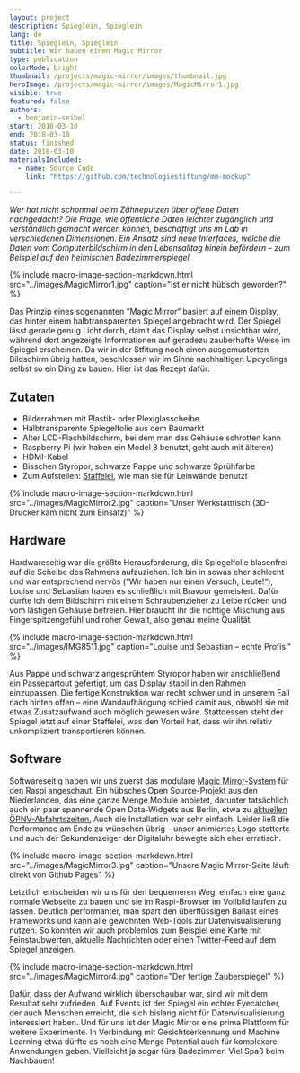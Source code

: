 ```yaml
---
layout: project
description: Spieglein, Spieglein
lang: de
title: Spieglein, Spieglein
subtitle: Wir bauen einen Magic Mirror
type: publication
colorMode: bright
thumbnail: /projects/magic-mirror/images/thumbnail.jpg
heroImage: /projects/magic-mirror/images/MagicMirror1.jpg
visible: true
featured: false
authors:
  - benjamin-seibel
start: 2018-03-10
end: 2018-03-10
status: finished
date: 2018-03-10
materialsIncluded:
  - name: Source Code
    link: "https://github.com/technologiestiftung/mm-mockup"

---
```



_Wer hat nicht schonmal beim Zähneputzen über offene Daten nachgedacht? Die Frage, wie öffentliche Daten leichter zugänglich und verständlich gemacht werden können, beschäftigt uns im Lab in verschiedenen Dimensionen. Ein Ansatz sind neue Interfaces, welche die Daten vom Computerbildschirm in den Lebensalltag hinein befördern – zum Beispiel auf den heimischen Badezimmerspiegel._


{% include macro-image-section-markdown.html src="../images/MagicMirror1.jpg" caption="Ist er nicht hübsch geworden?" %}

Das Prinzip eines sogenannten “Magic Mirror“ basiert auf einem Display, das hinter einem halbtransparenten Spiegel angebracht wird. Der Spiegel lässt gerade genug Licht durch, damit das Display selbst unsichtbar wird, während dort angezeigte Informationen auf geradezu zauberhafte Weise im Spiegel erscheinen. Da wir in der Stfitung noch einen ausgemusterten Bildschirm übrig hatten, beschlossen wir im Sinne nachhaltigen Upcyclings selbst so ein Ding zu bauen. Hier ist das Rezept dafür:

Zutaten
-------

*   Bilderrahmen mit Plastik- oder Plexiglasscheibe
*   Halbtransparente Spiegelfolie aus dem Baumarkt
*   Alter LCD-Flachbildschirm, bei dem man das Gehäuse schrotten kann
*   Raspberry Pi (wir haben ein Model 3 benutzt, geht auch mit älteren)
*   HDMI-Kabel
*   Bisschen Styropor, schwarze Pappe und schwarze Sprühfarbe
*   Zum Aufstellen: [Staffelei](https://www.amazon.de/dp/B009ZCA27U/ref=asc_df_B009ZCA27U51779609/?tag=googshopde-21&creative=22410&creativeASIN=B009ZCA27U&linkCode=df0&hvadid=256579404646&hvpos=1o4&hvnetw=g&hvrand=9624166486250892299&hvpone=&hvptwo=&hvqmt=&hvdev=c&hvdvcmdl=&hvlocint=&hvlocphy=9061131&hvtargid=pla-619129793032&th=1&psc=1), wie man sie für Leinwände benutzt

{% include macro-image-section-markdown.html src="../images/MagicMirror2.jpg" caption="Unser Werkstatttisch (3D-Drucker kam nicht zum Einsatz)" %}

Hardware
--------

Hardwareseitig war die größte Herausforderung, die Spiegelfolie blasenfrei auf die Scheibe des Rahmens aufzuziehen. Ich bin in sowas eher schlecht und war entsprechend nervös (“Wir haben nur einen Versuch, Leute!“), Louise und Sebastian haben es schließlich mit Bravour gemeistert. Dafür durfte ich dem Bildschirm mit einem Schraubenzieher zu Leibe rücken und vom lästigen Gehäuse befreien. Hier braucht ihr die richtige Mischung aus Fingerspitzengefühl und roher Gewalt, also genau meine Qualität.


{% include macro-image-section-markdown.html src="../images/IMG8511.jpg" caption="Louise und Sebastian – echte Profis." %}


Aus Pappe und schwarz angesprühtem Styropor haben wir anschließend ein Passepartout gefertigt, um das Display stabil in den Rahmen einzupassen. Die fertige Konstruktion war recht schwer und in unserem Fall nach hinten offen – eine Wandaufhängung schied damit aus, obwohl sie mit etwas Zusatzaufwand auch möglich gewesen wäre. Stattdessen steht der Spiegel jetzt auf einer Staffelei, was den Vorteil hat, dass wir ihn relativ unkompliziert transportieren können.

Software
--------

Softwareseitig haben wir uns zuerst das modulare [Magic Mirror-System](https://magicmirror.builders/) für den Raspi angeschaut. Ein hübsches Open Source-Projekt aus den Niederlanden, das eine ganze Menge Module anbietet, darunter tatsächlich auch ein paar spannende Open Data-Widgets aus Berlin, etwa zu [aktuellen ÖPNV-Abfahrtszeiten.](https://github.com/deg0nz/MMM-PublicTransportBerlin) Auch die Installation war sehr einfach. Leider ließ die Performance am Ende zu wünschen übrig – unser animiertes Logo stotterte und auch der Sekundenzeiger der Digitaluhr bewegte sich eher erratisch.

{% include macro-image-section-markdown.html src="../images/MagicMirror3.jpg" caption="Unsere Magic Mirror-Seite läuft direkt von Github Pages" %}

Letztlich entscheiden wir uns für den bequemeren Weg, einfach eine ganz normale Webseite zu bauen und sie im Raspi-Browser im Vollbild laufen zu lassen. Deutlich performanter, man spart den überflüssigen Ballast eines Frameworks und kann alle gewohnten Web-Tools zur Datenvisualisierung nutzen. So konnten wir auch problemlos zum Beispiel eine Karte mit Feinstaubwerten, aktuelle Nachrichten oder einen Twitter-Feed auf dem Spiegel anzeigen.

{% include macro-image-section-markdown.html src="../images/MagicMirror4.jpg" caption="Der fertige Zauberspiegel" %}

Dafür, dass der Aufwand wirklich überschaubar war, sind wir mit dem Resultat sehr zufrieden. Auf Events ist der Spiegel ein echter Eyecatcher, der auch Menschen erreicht, die sich bislang nicht für Datenvisualisierung interessiert haben. Und für uns ist der Magic Mirror eine prima Plattform für weitere Experimente. In Verbindung mit Gesichtserkennung und Machine Learning etwa dürfte es noch eine Menge Potential auch für komplexere Anwendungen geben. Vielleicht ja sogar fürs Badezimmer. Viel Spaß beim Nachbauen!


